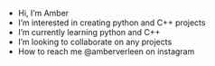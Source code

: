 -  Hi, I’m Amber
-  I’m interested in creating python and C++ projects
-  I’m currently learning python and C++
-  I’m looking to collaborate on any projects
-  How to reach me @amberverleen on instagram

<!---
amberverleen/amberverleen is a ✨ special ✨ repository because its `README.md` (this file) appears on your GitHub profile.
You can click the Preview link to take a look at your changes.
--->
